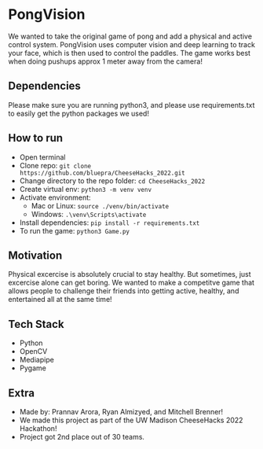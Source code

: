 # PongVision

We wanted to take the original game of pong and add a physical and active control system. PongVision uses computer vision and deep learning to track your face, which is then used to control the paddles. The game works best when doing pushups approx 1 meter away from the camera! 

## Dependencies
Please make sure you are running python3, and please use requirements.txt to easily get the python packages we used!


## How to run
* Open terminal
* Clone repo: ```git clone https://github.com/bluepra/CheeseHacks_2022.git```
* Change directory to the repo folder: ```cd CheeseHacks_2022```
* Create virtual env: ```python3 -m venv venv```
* Activate environment:
    * Mac or Linux: ```source ./venv/bin/activate```
    * Windows: ```.\venv\Scripts\activate```
* Install dependencies: ```pip install -r requirements.txt```
* To run the game: ```python3 Game.py```


## Motivation
Physical excercise is absolutely crucial to stay healthy. But sometimes, just excercise alone can get boring.
We wanted to make a competitve game that allows people to challenge their friends into getting active, healthy, and entertained all at the same time!


## Tech Stack
* Python
* OpenCV
* Mediapipe
* Pygame

## Extra
* Made by: Prannav Arora, Ryan Almizyed, and Mitchell Brenner! 
* We made this project as part of the UW Madison CheeseHacks 2022 Hackathon!
* Project got 2nd place out of 30 teams.



